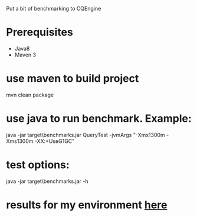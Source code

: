 Put a bit of benchmarking to CQEngine
# Prerequisites
  - Java8
  - Maven 3
# use maven to build project
 mvn clean package
# use java to run benchmark. Example:
 java -jar target\benchmarks.jar QueryTest -jvmArgs "-Xmx1300m -Xms1300m -XX:+UseG1GC"
# test options:
 java -jar target\benchmarks.jar -h
# results for my environment [here](releases/latest)

